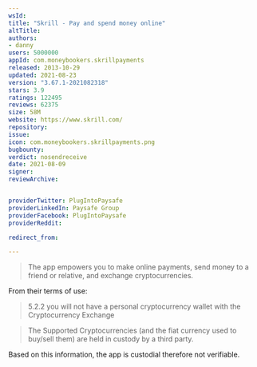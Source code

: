 ```yaml
---
wsId: 
title: "Skrill - Pay and spend money online"
altTitle: 
authors:
- danny
users: 5000000
appId: com.moneybookers.skrillpayments
released: 2013-10-29
updated: 2021-08-23
version: "3.67.1-2021082318"
stars: 3.9
ratings: 122495
reviews: 62375
size: 58M
website: https://www.skrill.com/
repository: 
issue: 
icon: com.moneybookers.skrillpayments.png
bugbounty: 
verdict: nosendreceive
date: 2021-08-09
signer: 
reviewArchive:


providerTwitter: PlugIntoPaysafe
providerLinkedIn: Paysafe Group
providerFacebook: PlugIntoPaysafe
providerReddit: 

redirect_from:

---
```



>The app empowers you to make online payments, send money to a friend or relative, and exchange cryptocurrencies.

From their terms of use:

>5.2.2 you will not have a personal cryptocurrency wallet with the Cryptocurrency Exchange

>The Supported Cryptocurrencies (and the fiat currency used to buy/sell them) are held in custody by a third party.

Based on this information, the app is custodial therefore not verifiable.
